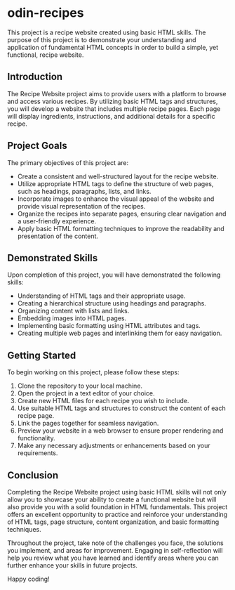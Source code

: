 # odin-recipes
This project is a recipe website created using basic HTML skills. The purpose of this project is to demonstrate your understanding and application of fundamental HTML concepts in order to build a simple, yet functional, recipe website.

## Introduction

The Recipe Website project aims to provide users with a platform to browse and access various recipes. By utilizing basic HTML tags and structures, you will develop a website that includes multiple recipe pages. Each page will display ingredients, instructions, and additional details for a specific recipe.

## Project Goals

The primary objectives of this project are:

- Create a consistent and well-structured layout for the recipe website.
- Utilize appropriate HTML tags to define the structure of web pages, such as headings, paragraphs, lists, and links.
- Incorporate images to enhance the visual appeal of the website and provide visual representation of the recipes.
- Organize the recipes into separate pages, ensuring clear navigation and a user-friendly experience.
- Apply basic HTML formatting techniques to improve the readability and presentation of the content.

## Demonstrated Skills

Upon completion of this project, you will have demonstrated the following skills:

- Understanding of HTML tags and their appropriate usage.
- Creating a hierarchical structure using headings and paragraphs.
- Organizing content with lists and links.
- Embedding images into HTML pages.
- Implementing basic formatting using HTML attributes and tags.
- Creating multiple web pages and interlinking them for easy navigation.

## Getting Started

To begin working on this project, please follow these steps:

1. Clone the repository to your local machine.
2. Open the project in a text editor of your choice.
3. Create new HTML files for each recipe you wish to include.
4. Use suitable HTML tags and structures to construct the content of each recipe page.
5. Link the pages together for seamless navigation.
6. Preview your website in a web browser to ensure proper rendering and functionality.
7. Make any necessary adjustments or enhancements based on your requirements.

## Conclusion

Completing the Recipe Website project using basic HTML skills will not only allow you to showcase your ability to create a functional website but will also provide you with a solid foundation in HTML fundamentals. This project offers an excellent opportunity to practice and reinforce your understanding of HTML tags, page structure, content organization, and basic formatting techniques.

Throughout the project, take note of the challenges you face, the solutions you implement, and areas for improvement. Engaging in self-reflection will help you review what you have learned and identify areas where you can further enhance your skills in future projects.

Happy coding!
